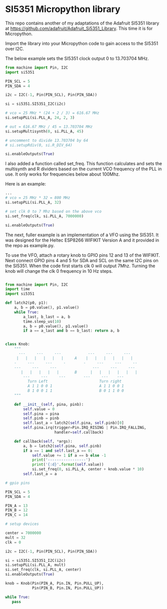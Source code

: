 

# SI5351 Micropython library

This repo contains another of my adaptations of the Adafruit SI5351 library
at https://github.com/adafruit/Adafruit_Si5351_Library.
This time it is for Micropython.

Import the library into your Micropython code to gain access to the 
SI5351 over I2C.

The below example sets the SI5351 clock output 0 to 13.703704 MHz.

```python
from machine import Pin, I2C
import si5351

PIN_SCL = 5
PIN_SDA = 4

i2c = I2C(-1, Pin(PIN_SCL), Pin(PIN_SDA))

si = si5351.SI5351_I2C(i2c)

# vco = 25 MHz * (24 + 2 / 3) = 616.67 MHz
si.setupPLL(si.PLL_A, 24, 2, 3)

# out = 616.67 MHz / 45 = 13.703704 MHz 
si.setupMultisynth(0, si.PLL_A, 45)

# uncomment to divide 13.703704 by 64
# si.setupRdiv(0, si.R_DIV_64)

si.enableOutputs(True)
```

I also added a function called set_freq.  This function
calculates and sets the multisynth and R dividers
based on the current VCO frequency of the PLL in use.
It only works for frequencies below about 100Mhz.

Here is an example:

```python
...
# vco = 25 MHz * 32 = 800 MHz
si.setupPLL(si.PLL_A, 32)

# set clk 0 to 7 Mhz based on the above vco
si.set_freq(clk, si.PLL_A, 7000000)

si.enableOutputs(True)
```

The next, fuller example is an implementation of a VFO using the SI5351.
It was designed for the Heltec ESP8266 WIFIKIT Version A
and it provided in the repo as example.py.

To use the VFO, attach a rotary knob to GPIO pins 12 and 13 of the WIFIKIT.
Next connect GPIO pins 4 and 5 for SDA and SCL on the same I2C pins
on the SI5351.  When the code first starts clk 0 will output 7Mhz.
Turning the knob will change the clk 0 frequency in 10 Hz steps.


```python

from machine import Pin, I2C
import time
import si5351

def latch2(p0, p1):
    a, b = p0.value(), p1.value()
    while True:
        a_last, b_last = a, b
        time.sleep_us(10)
        a, b = p0.value(), p1.value()
        if a == a_last and b == b_last: return a, b


class Knob:
    """
      ---     ---     ---            ---     ---     ---
     |   |   |   |   |   |     A    |   |   |   |   |   |  
    -     ---     ---     -        -     ---     ---     --
    ---     ---     ---                ---     ---     ---
       |   |   |   |   |       B      |   |   |   |   |   | 
        ---     ---     ---        ---     ---    ---  
          Turn Left                       Turn right
          A 1 1 0 0 1                     A 1 1 0 0 1
          B 1 0 0 1 1                     B 0 1 1 0 0
    """

    def __init__(self, pina, pinb):
        self.value = 0
        self.pina = pina
        self.pinb = pinb
        self.last_a = latch2(self.pina, self.pinb)[0]
        self.pina.irq(trigger=Pin.IRQ_RISING | Pin.IRQ_FALLING,
                      handler=self.callback)

    def callback(self, *args):
        a, b = latch2(self.pina, self.pinb)
        if a == 1 and self.last_a == 0:
            self.value += 1 if a == b else -1
            print('-----------------')
            print('{:d}'.format(self.value))
            si.set_freq(0, si.PLL_A, center + knob.value * 10)
        self.last_a = a

# gpio pins

PIN_SCL = 5
PIN_SDA = 4

PIN_A = 13
PIN_B = 12
PIN_C = 14

# setup devices

center = 7000000
mult = 32
clk = 0

i2c = I2C(-1, Pin(PIN_SCL), Pin(PIN_SDA))

si = si5351.SI5351_I2C(i2c)
si.setupPLL(si.PLL_A, mult)
si.set_freq(clk, si.PLL_A, center)
si.enableOutputs(True)

knob = Knob(Pin(PIN_A, Pin.IN, Pin.PULL_UP), 
            Pin(PIN_B, Pin.IN, Pin.PULL_UP))

while True:
   pass

```



